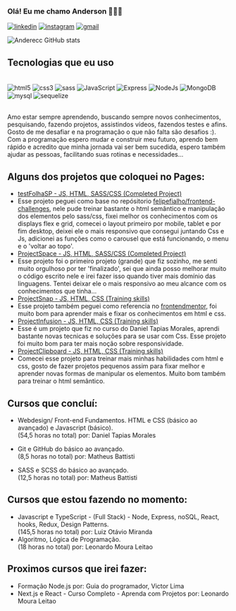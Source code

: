 

### Olá! Eu me chamo Anderson 🤘🙋‍♂️

[![linkedin](https://img.shields.io/badge/LinkedIn-0077B5?style=for-the-badge&logo=linkedin&logoColor=white)](https://www.linkedin.com/in/andersondb06/)
[![instagram](https://img.shields.io/badge/Instagram-E4405F?style=for-the-badge&logo=instagram&logoColor=white)](https://instagram.com/anderecs)
[![gmail](https://img.shields.io/badge/Gmail-D14836?style=for-the-badge&logo=gmail&logoColor=white)](mailto:andersondbl06@gmail.com)

![Anderecc GitHub stats](https://github-readme-stats.vercel.app/api?username=anderecc&show_icons=true&theme=dracula)

## Tecnologias que eu uso

<div style="display: inline-block"><br>
<img align="center" alt="html5" src="https://img.shields.io/badge/HTML5-E34F26?style=for-the-badge&logo=html5&logoColor=white" />
<img align="center" alt="css3" src="https://img.shields.io/badge/CSS3-1572B6?style=for-the-badge&logo=css3&logoColor=white" />
<img align="center" alt="sass" src="https://img.shields.io/badge/Sass-CC6699?style=for-the-badge&logo=sass&logoColor=white" />
<img align="center" alt="JavaScript" src="https://img.shields.io/badge/JavaScript-323330?style=for-the-badge&logo=javascript&logoColor=F7DF1E" />
<img align="center" alt="Express" src="https://img.shields.io/badge/Express.js-404D59?style=for-the-badge" />
<img align="center" alt="NodeJs" src="https://img.shields.io/badge/Node.js-43853D?style=for-the-badge&logo=node.js&logoColor=white" />
<img align="center" alt="MongoDB" src="https://img.shields.io/badge/MongoDB-4EA94B?style=for-the-badge&logo=mongodb&logoColor=white" />
<img align="center" alt="mysql" src="https://img.shields.io/badge/MySQL-00000F?style=for-the-badge&logo=mysql&logoColor=white" />
<img align="center" alt="sequelize" src="https://img.shields.io/badge/sequelize-323330?style=for-the-badge&logo=sequelize&logoColor=blue" />

</div></br></br>

Amo estar sempre aprendendo, buscando sempre novos conhecimentos, pesquisando, fazendo projetos, assistindos vídeos, fazendos testes e afins. Gosto de me desafiar e na programação o que não falta são desafios :). Com a programação espero mudar e construir meu futuro, aprendo bem rápido e acredito que minha jornada vai ser bem sucedida, espero também ajudar as pessoas, facilitando suas rotinas e necessidades... 

## Alguns dos projetos que coloquei no Pages:
- [testFolhaSP - JS, HTML, SASS/CSS (Completed Project)](https://anderecc.github.io/testFolhaSP/)</br>
- Esse projeto peguei como base no repósitorio [felipefialho/frontend-challenges](https://github.com/felipefialho/frontend-challenges), nele pude treinar bastante o html semântico e manipulação dos elementos pelo sass/css, fixei melhor os conhecimentos com os displays flex e grid, comecei o layout primeiro por mobile, tablet e por fim desktop, deixei ele o mais responsivo que consegui juntando Css e Js, adicionei as funções como o carousel que está funcionando, o menu e o 'voltar ao topo'. 
- [ProjectSpace - JS, HTML, SASS/CSS (Completed Project)](https://anderecc.github.io/ProjectSpace/)</br>
- Esse projeto foi o primeiro projeto (grande) que fiz sozinho, me senti muito orgulhoso por ter 'finalizado', sei que ainda posso melhorar muito o código escrito nele e irei fazer isso quando tiver mais domínio das linguagens. Tentei deixar ele o mais responsivo ao meu alcance com os conhecimentos que tinha...
- [ProjectSnap - JS, HTML, CSS (Training skills)](https://anderecc.github.io/ProjectSnap/)</br>
- Esse projeto também peguei como referencia no [frontendmentor](https://www.frontendmentor.io/challenges), foi muito bom para aprender mais e fixar os conhecimentos em html e css.
- [ProjectInfusion - JS, HTML, CSS (Training skills)](https://anderecc.github.io/ProjectInfusion/)</br>
- Esse é um projeto que fiz no curso do Daniel Tapias Morales, aprendi bastante novas tecnicas e soluções para se usar com Css. Esse projeto foi muito bom para ter mais noção sobre responsividade.
- [ProjectClipboard - JS, HTML, CSS (Training skills)](https://anderecc.github.io/ProjectClipboard/)</br>
- Comecei esse projeto para treinar mais minhas habilidades com html e css, gosto de fazer projetos pequenos assim para fixar melhor e aprender novas formas de manipular os elementos. Muito bom também para treinar o html semântico.

## Cursos que concluí:
- Webdesign/ Front-end Fundamentos. HTML e CSS (básico ao avançado) e Javascript (básico). <br>
(54,5 horas no total) por: Daniel Tapias Morales

- Git e GitHub do básico ao avançado. <br>
(8,5 horas no total) por: Matheus Battisti

- SASS e SCSS do básico ao avançado. <br>
(12,5 horas no total) por: Matheus Battisti

## Cursos que estou fazendo no momento:
- Javascript e TypeScript - (Full Stack) - Node, Express, noSQL, React, hooks, Redux, Design Patterns.<br>
(145,5 horas no total) por: Luiz Otávio Miranda
- Algoritmo, Lógica de Programação.<br>
(18 horas no total) por: Leonardo Moura Leitao

## Proximos cursos que irei fazer:
- Formação Node.js por: Guia do programador, Victor Lima
- Next.js e React - Curso Completo - Aprenda com Projetos por: Leonardo Moura Leitao
